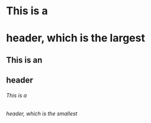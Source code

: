 # This is a <h1> header, which is the largest
## This is an <h2> header
###### This is a <h6> header, which is the smallest
